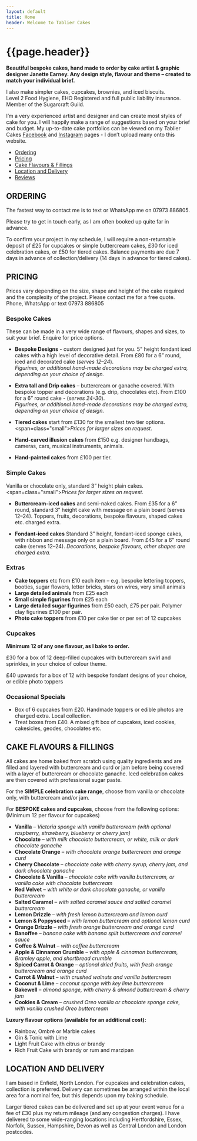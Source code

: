 ```yaml
---
layout: default
title: Home
header: Welcome to Tablier Cakes
---
```


# {{page.header}}

**Beautiful bespoke cakes, hand made to order by cake artist & graphic designer Janette Earney. Any design style, flavour and theme – created to match your individual brief.**

I also make simpler cakes, cupcakes, brownies, and iced biscuits.<br />
Level 2 Food Hygiene, EHO Registered and full public liability insurance. Member of the Sugarcraft Guild.

I’m a very experienced artist and designer and can create most styles of cake for you. I will happily make a range of suggestions based on your brief and budget. My up-to-date cake portfolios can be viewed on my Tablier Cakes [Facebook](http://facebook.com/TablierCakes) and [Instagram](http://instagram.com/tabliercakes) pages - I don’t upload many onto this website.

-   <a href="#ordering">Ordering</a>
-   <a href="#pricing">Pricing</a>
-   <a href="#flavours">Cake Flavours & Fillings</a>
-   <a href="#location">Location and Delivery</a>
-   [Reviews](reviews)

## <span id="ordering">ORDERING</span>

The fastest way to contact me is to text or WhatsApp me on 07973 886805. 

Please try to get in touch early, as I am often booked up quite far in advance.

To confirm your project in my schedule, I will require a non-returnable deposit of £25 for cupcakes or simple buttercream cakes, £30 for iced celebration cakes, or £50 for tiered cakes. Balance payments are due 7 days in advance of collection/delivery (14 days in advance for tiered cakes).

## <span id="pricing">PRICING</span>

Prices vary depending on the size, shape and height of the cake required and the complexity of the project. Please contact me for a free quote. Phone, WhatsApp or text 07973 886805 

### Bespoke Cakes

These can be made in a very wide range of flavours, shapes and sizes, to suit your brief. Enquire for price options.

-  **Bespoke Designs** - custom designed just for you. 5" height fondant iced cakes with a high level of decorative detail. From £80 for a 6” round, iced and decorated cake (*serves 12–24*).<br />
<span class="small">*Figurines, or additional hand-made decorations may be charged extra, depending on your choice of design.*</span>

-  **Extra tall and Drip cakes** – buttercream or ganache covered. With bespoke topper and decorations (e.g. drip, chocolates etc). From £100 for a 6” round cake - (*serves 24-30*).<br />
<span class="small">*Figurines, or additional hand-made decorations may be charged extra, depending on your choice of design.*</span>

-  **Tiered cakes** start from £130 for the smallest two tier options.<br /> <span=class="small">*Prices for larger sizes on request.*</span> 

-  **Hand-carved illusion cakes** from £150 e.g. designer handbags, cameras, cars, musical instruments, animals.

-  **Hand-painted cakes** from £100 per tier.

### Simple Cakes

Vanilla or chocolate only, standard 3” height plain cakes.<br />
<span=class="small">*Prices for larger sizes on request.*</span> 

-  **Buttercream-iced cakes** and semi-naked cakes. 
From £35 for a 6” round, standard 3” height cake with message on a plain board (serves 12–24).
Toppers, fruits, decorations, bespoke flavours, shaped cakes etc. charged extra.

-  **Fondant-iced cakes**
Standard 3” height, fondant-iced sponge cakes, with ribbon and message only on a plain board. 
From £45 for a 6” round cake (serves 12–24). 
*Decorations, bespoke flavours, other shapes are charged extra.*

### Extras

-  **Cake toppers** etc from £10 each item 
– e.g. bespoke lettering toppers, booties, sugar flowers, letter bricks, stars on wires, very small animals
-  **Large detailed animals** from £25 each
-  **Small simple figurines** from £25 each
-  **Large detailed sugar figurines** from £50 each, £75 per pair. Polymer clay figurines £100 per pair.
-  **Photo cake toppers** from £10 per cake tier or per set of 12 cupcakes

### Cupcakes

**Minimum 12 of any one flavour, as I bake to order.**

£30 for a box of 12 deep-filled cupcakes with buttercream swirl and sprinkles, in your choice of colour theme. 

£40 upwards for a box of 12 with bespoke fondant designs of your choice, or edible photo toppers

### Occasional Specials
 
-  Box of 6 cupcakes from £20. Handmade toppers or edible photos are charged extra. Local collection.
-  Treat boxes from £40. A mixed gift box of cupcakes, iced cookies, cakesicles, geodes, chocolates etc.

## <span id="flavours">CAKE FLAVOURS & FILLINGS</span>

All cakes are home baked from scratch using quality ingredients and are filled and layered with buttercream and curd or jam before being covered with a layer of buttercream or chocolate ganache. Iced celebration cakes are then covered with professional sugar paste.

For the **SIMPLE celebration cake range**, choose from vanilla or chocolate only, with buttercream and/or jam.

For **BESPOKE cakes and cupcakes**, choose from the following options:<br />(Minimum 12 per flavour for cupcakes)

-  **Vanilla** – *Victoria sponge with vanilla buttercream (with optional raspberry, strawberry, blueberry or cherry jam)*
-  **Chocolate** – *with milk chocolate buttercream, or white, milk or dark chocolate ganache* 
-  **Chocolate Orange** – *with chocolate orange buttercream and orange curd*
-  **Cherry Chocolate** – *chocolate cake with cherry syrup, cherry jam, and dark chocolate ganache*
-  **Chocolate & Vanilla** – *chocolate cake with vanilla buttercream, or vanilla cake with chocolate buttercream*
-  **Red Velvet** – *with white or dark chocolate ganache, or vanilla buttercream*
-  **Salted Caramel** – *with salted caramel sauce and salted caramel buttercream*
-  **Lemon Drizzle** – *with fresh lemon buttercream and lemon curd*
-  **Lemon & Poppyseed** – *with lemon buttercream and optional lemon curd*
-  **Orange Drizzle** – *with fresh orange buttercream and orange curd*
-  **Banoffee** – *banana cake with banana split buttercream and caramel sauce* 
-  **Coffee & Walnut** – *with coffee buttercream*
-  **Apple & Cinnamon Crumble** – *with apple & cinnamon buttercream, Bramley apple, and shortbread crumble*
-  **Spiced Carrot & Orange** – *optional dried fruits, with fresh orange buttercream and orange curd*
-  **Carrot & Walnut** – *with crushed walnuts and vanilla buttercream*
-  **Coconut & Lime** – *coconut sponge with key lime buttercream*
-  **Bakewell** – *almond sponge, with cherry & almond buttercream & cherry jam*
-  **Cookies & Cream** – *crushed Oreo vanilla or chocolate sponge cake, with vanilla crushed Oreo buttercream*

**Luxury flavour options (available for an additional cost):**
-  Rainbow, Ombré or Marble cakes
-  Gin & Tonic with Lime
-  Light Fruit Cake with citrus or brandy
-  Rich Fruit Cake with brandy or rum and marzipan

## <span id="location">LOCATION AND DELIVERY</span>

I am based in Enfield, North London. For cupcakes and celebration cakes, collection is preferred. Delivery can sometimes be arranged within the local area for a nominal fee, but this depends upon my baking schedule. 

Larger tiered cakes can be delivered and set up at your event venue for a fee of £30 plus my return mileage (and any congestion charges). I have delivered to some wide-ranging locations including Hertfordshire, Essex, Norfolk, Sussex, Hampshire, Devon as well as Central London and London postcodes.